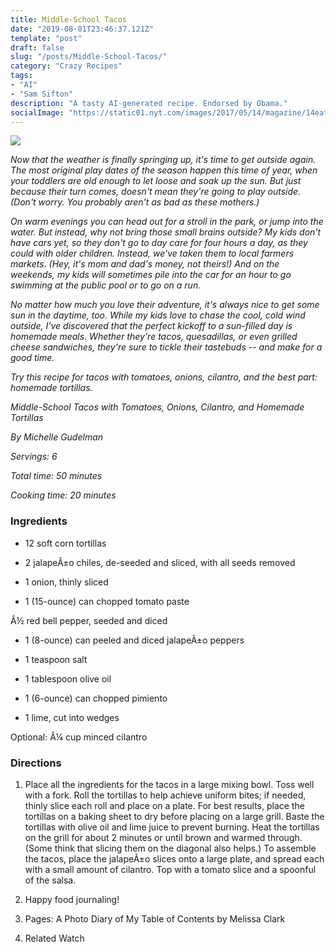 ```yaml
---
title: Middle-School Tacos
date: "2019-08-01T23:46:37.121Z"
template: "post"
draft: false
slug: "/posts/Middle-School-Tacos/"
category: "Crazy Recipes"
tags:
- "AI"
- "Sam Sifton"
description: "A tasty AI-generated recipe. Endorsed by Obama."
socialImage: "https://static01.nyt.com/images/2017/05/14/magazine/14eat1/14eat1-threeByTwoMediumAt2X-v2.jpg"
---
```


![](https://static01.nyt.com/images/2017/05/14/magazine/14eat1/14eat1-threeByTwoMediumAt2X-v2.jpg)

*Now that the weather is finally springing up, it's time to get outside again. The most original play dates of the season happen this time of year, when your toddlers are old enough to let loose and soak up the sun. But just because their turn comes, doesn't mean they're going to play outside. (Don't worry. You probably aren't as bad as these mothers.)*

*On warm evenings you can head out for a stroll in the park, or jump into the water. But instead, why not bring those small brains outside? My kids don't have cars yet, so they don't go to day care for four hours a day, as they could with older children. Instead, we've taken them to local farmers markets. (Hey, it's mom and dad's money, not theirs!) And on the weekends, my kids will sometimes pile into the car for an hour to go swimming at the public pool or to go on a run.*

*No matter how much you love their adventure, it's always nice to get some sun in the daytime, too. While my kids love to chase the cool, cold wind outside, I've discovered that the perfect kickoff to a sun-filled day is homemade meals. Whether they're tacos, quesadillas, or even grilled cheese sandwiches, they're sure to tickle their tastebuds -- and make for a good time.*

*Try this recipe for tacos with tomatoes, onions, cilantro, and the best part: homemade tortillas.*

*Middle-School Tacos with Tomatoes, Onions, Cilantro, and Homemade Tortillas*

*By Michelle Gudelman*

*Servings: 6*

*Total time: 50 minutes*

*Cooking time: 20 minutes*
### Ingredients

* 12 soft corn tortillas

* 2 jalapeÃ±o chiles, de-seeded and sliced, with all seeds removed

* 1 onion, thinly sliced

* 1 (15-ounce) can chopped tomato paste

Â½ red bell pepper, seeded and diced

* 1 (8-ounce) can peeled and diced jalapeÃ±o peppers

* 1 teaspoon salt

* 1 tablespoon olive oil

* 1 (6-ounce) can chopped pimiento

* 1 lime, cut into wedges

Optional: Â¼ cup minced cilantro
### Directions

1. Place all the ingredients for the tacos in a large mixing bowl. Toss well with a fork. Roll the tortillas to help achieve uniform bites; if needed, thinly slice each roll and place on a plate. For best results, place the tortillas on a baking sheet to dry before placing on a large grill. Baste the tortillas with olive oil and lime juice to prevent burning. Heat the tortillas on the grill for about 2 minutes or until brown and warmed through. (Some think that slicing them on the diagonal also helps.) To assemble the tacos, place the jalapeÃ±o slices onto a large plate, and spread each with a small amount of cilantro. Top with a tomato slice and a spoonful of the salsa.

1. Happy food journaling!

1. Pages: A Photo Diary of My Table of Contents by Melissa Clark

1. Related Watch

